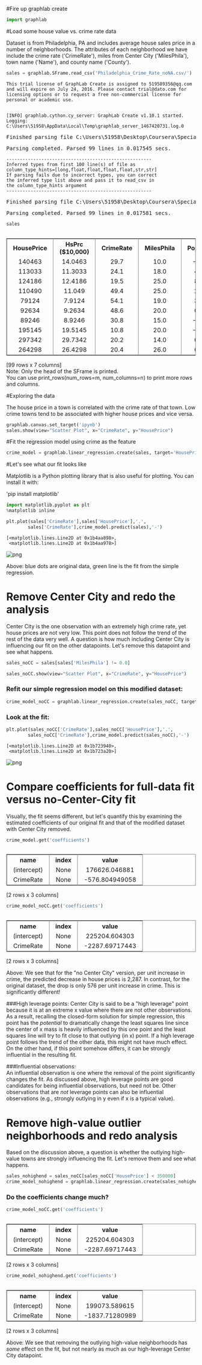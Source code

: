 
#Fire up graphlab create


```python
import graphlab
```

#Load some house value vs. crime rate data

Dataset is from Philadelphia, PA and includes average house sales price in a number of neighborhoods.  The attributes of each neighborhood we have include the crime rate ('CrimeRate'), miles from Center City ('MilesPhila'), town name ('Name'), and county name ('County').


```python
sales = graphlab.SFrame.read_csv('Philadelphia_Crime_Rate_noNA.csv/')
```

    This trial license of GraphLab Create is assigned to 519589356@qq.com and will expire on July 24, 2016. Please contact trial@dato.com for licensing options or to request a free non-commercial license for personal or academic use.
    

    [INFO] graphlab.cython.cy_server: GraphLab Create v1.10.1 started. Logging: C:\Users\51958\AppData\Local\Temp\graphlab_server_1467420731.log.0
    


<pre>Finished parsing file C:\Users\51958\Desktop\Coursera\Specialization_machine-learning_University of Washington\Course2_ml-regression\week1\Philadelphia_Crime_Rate_noNA.csv</pre>



<pre>Parsing completed. Parsed 99 lines in 0.017545 secs.</pre>


    ------------------------------------------------------
    Inferred types from first 100 line(s) of file as 
    column_type_hints=[long,float,float,float,float,str,str]
    If parsing fails due to incorrect types, you can correct
    the inferred type list above and pass it to read_csv in
    the column_type_hints argument
    ------------------------------------------------------
    


<pre>Finished parsing file C:\Users\51958\Desktop\Coursera\Specialization_machine-learning_University of Washington\Course2_ml-regression\week1\Philadelphia_Crime_Rate_noNA.csv</pre>



<pre>Parsing completed. Parsed 99 lines in 0.017581 secs.</pre>



```python
sales
```




<div style="max-height:1000px;max-width:1500px;overflow:auto;"><table frame="box" rules="cols">
    <tr>
        <th style="padding-left: 1em; padding-right: 1em; text-align: center">HousePrice</th>
        <th style="padding-left: 1em; padding-right: 1em; text-align: center">HsPrc ($10,000)</th>
        <th style="padding-left: 1em; padding-right: 1em; text-align: center">CrimeRate</th>
        <th style="padding-left: 1em; padding-right: 1em; text-align: center">MilesPhila</th>
        <th style="padding-left: 1em; padding-right: 1em; text-align: center">PopChg</th>
        <th style="padding-left: 1em; padding-right: 1em; text-align: center">Name</th>
        <th style="padding-left: 1em; padding-right: 1em; text-align: center">County</th>
    </tr>
    <tr>
        <td style="padding-left: 1em; padding-right: 1em; text-align: center; vertical-align: top">140463</td>
        <td style="padding-left: 1em; padding-right: 1em; text-align: center; vertical-align: top">14.0463</td>
        <td style="padding-left: 1em; padding-right: 1em; text-align: center; vertical-align: top">29.7</td>
        <td style="padding-left: 1em; padding-right: 1em; text-align: center; vertical-align: top">10.0</td>
        <td style="padding-left: 1em; padding-right: 1em; text-align: center; vertical-align: top">-1.0</td>
        <td style="padding-left: 1em; padding-right: 1em; text-align: center; vertical-align: top">Abington</td>
        <td style="padding-left: 1em; padding-right: 1em; text-align: center; vertical-align: top">Montgome</td>
    </tr>
    <tr>
        <td style="padding-left: 1em; padding-right: 1em; text-align: center; vertical-align: top">113033</td>
        <td style="padding-left: 1em; padding-right: 1em; text-align: center; vertical-align: top">11.3033</td>
        <td style="padding-left: 1em; padding-right: 1em; text-align: center; vertical-align: top">24.1</td>
        <td style="padding-left: 1em; padding-right: 1em; text-align: center; vertical-align: top">18.0</td>
        <td style="padding-left: 1em; padding-right: 1em; text-align: center; vertical-align: top">4.0</td>
        <td style="padding-left: 1em; padding-right: 1em; text-align: center; vertical-align: top">Ambler</td>
        <td style="padding-left: 1em; padding-right: 1em; text-align: center; vertical-align: top">Montgome</td>
    </tr>
    <tr>
        <td style="padding-left: 1em; padding-right: 1em; text-align: center; vertical-align: top">124186</td>
        <td style="padding-left: 1em; padding-right: 1em; text-align: center; vertical-align: top">12.4186</td>
        <td style="padding-left: 1em; padding-right: 1em; text-align: center; vertical-align: top">19.5</td>
        <td style="padding-left: 1em; padding-right: 1em; text-align: center; vertical-align: top">25.0</td>
        <td style="padding-left: 1em; padding-right: 1em; text-align: center; vertical-align: top">8.0</td>
        <td style="padding-left: 1em; padding-right: 1em; text-align: center; vertical-align: top">Aston</td>
        <td style="padding-left: 1em; padding-right: 1em; text-align: center; vertical-align: top">Delaware</td>
    </tr>
    <tr>
        <td style="padding-left: 1em; padding-right: 1em; text-align: center; vertical-align: top">110490</td>
        <td style="padding-left: 1em; padding-right: 1em; text-align: center; vertical-align: top">11.049</td>
        <td style="padding-left: 1em; padding-right: 1em; text-align: center; vertical-align: top">49.4</td>
        <td style="padding-left: 1em; padding-right: 1em; text-align: center; vertical-align: top">25.0</td>
        <td style="padding-left: 1em; padding-right: 1em; text-align: center; vertical-align: top">2.7</td>
        <td style="padding-left: 1em; padding-right: 1em; text-align: center; vertical-align: top">Bensalem</td>
        <td style="padding-left: 1em; padding-right: 1em; text-align: center; vertical-align: top">Bucks</td>
    </tr>
    <tr>
        <td style="padding-left: 1em; padding-right: 1em; text-align: center; vertical-align: top">79124</td>
        <td style="padding-left: 1em; padding-right: 1em; text-align: center; vertical-align: top">7.9124</td>
        <td style="padding-left: 1em; padding-right: 1em; text-align: center; vertical-align: top">54.1</td>
        <td style="padding-left: 1em; padding-right: 1em; text-align: center; vertical-align: top">19.0</td>
        <td style="padding-left: 1em; padding-right: 1em; text-align: center; vertical-align: top">3.9</td>
        <td style="padding-left: 1em; padding-right: 1em; text-align: center; vertical-align: top">Bristol B.</td>
        <td style="padding-left: 1em; padding-right: 1em; text-align: center; vertical-align: top">Bucks</td>
    </tr>
    <tr>
        <td style="padding-left: 1em; padding-right: 1em; text-align: center; vertical-align: top">92634</td>
        <td style="padding-left: 1em; padding-right: 1em; text-align: center; vertical-align: top">9.2634</td>
        <td style="padding-left: 1em; padding-right: 1em; text-align: center; vertical-align: top">48.6</td>
        <td style="padding-left: 1em; padding-right: 1em; text-align: center; vertical-align: top">20.0</td>
        <td style="padding-left: 1em; padding-right: 1em; text-align: center; vertical-align: top">0.6</td>
        <td style="padding-left: 1em; padding-right: 1em; text-align: center; vertical-align: top">Bristol T.</td>
        <td style="padding-left: 1em; padding-right: 1em; text-align: center; vertical-align: top">Bucks</td>
    </tr>
    <tr>
        <td style="padding-left: 1em; padding-right: 1em; text-align: center; vertical-align: top">89246</td>
        <td style="padding-left: 1em; padding-right: 1em; text-align: center; vertical-align: top">8.9246</td>
        <td style="padding-left: 1em; padding-right: 1em; text-align: center; vertical-align: top">30.8</td>
        <td style="padding-left: 1em; padding-right: 1em; text-align: center; vertical-align: top">15.0</td>
        <td style="padding-left: 1em; padding-right: 1em; text-align: center; vertical-align: top">-2.6</td>
        <td style="padding-left: 1em; padding-right: 1em; text-align: center; vertical-align: top">Brookhaven</td>
        <td style="padding-left: 1em; padding-right: 1em; text-align: center; vertical-align: top">Delaware</td>
    </tr>
    <tr>
        <td style="padding-left: 1em; padding-right: 1em; text-align: center; vertical-align: top">195145</td>
        <td style="padding-left: 1em; padding-right: 1em; text-align: center; vertical-align: top">19.5145</td>
        <td style="padding-left: 1em; padding-right: 1em; text-align: center; vertical-align: top">10.8</td>
        <td style="padding-left: 1em; padding-right: 1em; text-align: center; vertical-align: top">20.0</td>
        <td style="padding-left: 1em; padding-right: 1em; text-align: center; vertical-align: top">-3.5</td>
        <td style="padding-left: 1em; padding-right: 1em; text-align: center; vertical-align: top">Bryn Athyn</td>
        <td style="padding-left: 1em; padding-right: 1em; text-align: center; vertical-align: top">Montgome</td>
    </tr>
    <tr>
        <td style="padding-left: 1em; padding-right: 1em; text-align: center; vertical-align: top">297342</td>
        <td style="padding-left: 1em; padding-right: 1em; text-align: center; vertical-align: top">29.7342</td>
        <td style="padding-left: 1em; padding-right: 1em; text-align: center; vertical-align: top">20.2</td>
        <td style="padding-left: 1em; padding-right: 1em; text-align: center; vertical-align: top">14.0</td>
        <td style="padding-left: 1em; padding-right: 1em; text-align: center; vertical-align: top">0.6</td>
        <td style="padding-left: 1em; padding-right: 1em; text-align: center; vertical-align: top">Bryn Mawr</td>
        <td style="padding-left: 1em; padding-right: 1em; text-align: center; vertical-align: top">Montgome</td>
    </tr>
    <tr>
        <td style="padding-left: 1em; padding-right: 1em; text-align: center; vertical-align: top">264298</td>
        <td style="padding-left: 1em; padding-right: 1em; text-align: center; vertical-align: top">26.4298</td>
        <td style="padding-left: 1em; padding-right: 1em; text-align: center; vertical-align: top">20.4</td>
        <td style="padding-left: 1em; padding-right: 1em; text-align: center; vertical-align: top">26.0</td>
        <td style="padding-left: 1em; padding-right: 1em; text-align: center; vertical-align: top">6.0</td>
        <td style="padding-left: 1em; padding-right: 1em; text-align: center; vertical-align: top">Buckingham</td>
        <td style="padding-left: 1em; padding-right: 1em; text-align: center; vertical-align: top">Bucks</td>
    </tr>
</table>
[99 rows x 7 columns]<br/>Note: Only the head of the SFrame is printed.<br/>You can use print_rows(num_rows=m, num_columns=n) to print more rows and columns.
</div>



#Exploring the data 

The house price in a town is correlated with the crime rate of that town. Low crime towns tend to be associated with higher house prices and vice versa.


```python
graphlab.canvas.set_target('ipynb')
sales.show(view="Scatter Plot", x="CrimeRate", y="HousePrice")
```



#Fit the regression model using crime as the feature


```python
crime_model = graphlab.linear_regression.create(sales, target='HousePrice', features=['CrimeRate'],validation_set=None,verbose=False)
```

#Let's see what our fit looks like

Matplotlib is a Python plotting library that is also useful for plotting.  You can install it with:

'pip install matplotlib'


```python
import matplotlib.pyplot as plt
%matplotlib inline
```


```python
plt.plot(sales['CrimeRate'],sales['HousePrice'],'.',
        sales['CrimeRate'],crime_model.predict(sales),'-')
```




    [<matplotlib.lines.Line2D at 0x1b4aa898>,
     <matplotlib.lines.Line2D at 0x1b4aa978>]




![png](output_13_1.png)


Above: blue dots are original data, green line is the fit from the simple regression.

# Remove Center City and redo the analysis

Center City is the one observation with an extremely high crime rate, yet house prices are not very low.  This point does not follow the trend of the rest of the data very well.  A question is how much including Center City is influencing our fit on the other datapoints.  Let's remove this datapoint and see what happens.


```python
sales_noCC = sales[sales['MilesPhila'] != 0.0] 
```


```python
sales_noCC.show(view="Scatter Plot", x="CrimeRate", y="HousePrice")
```



### Refit our simple regression model on this modified dataset:


```python
crime_model_noCC = graphlab.linear_regression.create(sales_noCC, target='HousePrice', features=['CrimeRate'],validation_set=None, verbose=False)
```

### Look at the fit:


```python
plt.plot(sales_noCC['CrimeRate'],sales_noCC['HousePrice'],'.',
        sales_noCC['CrimeRate'],crime_model.predict(sales_noCC),'-')
```




    [<matplotlib.lines.Line2D at 0x1b723940>,
     <matplotlib.lines.Line2D at 0x1b723a20>]




![png](output_22_1.png)


# Compare coefficients for full-data fit versus no-Center-City fit

Visually, the fit seems different, but let's quantify this by examining the estimated coefficients of our original fit and that of the modified dataset with Center City removed.


```python
crime_model.get('coefficients')
```




<div style="max-height:1000px;max-width:1500px;overflow:auto;"><table frame="box" rules="cols">
    <tr>
        <th style="padding-left: 1em; padding-right: 1em; text-align: center">name</th>
        <th style="padding-left: 1em; padding-right: 1em; text-align: center">index</th>
        <th style="padding-left: 1em; padding-right: 1em; text-align: center">value</th>
    </tr>
    <tr>
        <td style="padding-left: 1em; padding-right: 1em; text-align: center; vertical-align: top">(intercept)</td>
        <td style="padding-left: 1em; padding-right: 1em; text-align: center; vertical-align: top">None</td>
        <td style="padding-left: 1em; padding-right: 1em; text-align: center; vertical-align: top">176626.046881</td>
    </tr>
    <tr>
        <td style="padding-left: 1em; padding-right: 1em; text-align: center; vertical-align: top">CrimeRate</td>
        <td style="padding-left: 1em; padding-right: 1em; text-align: center; vertical-align: top">None</td>
        <td style="padding-left: 1em; padding-right: 1em; text-align: center; vertical-align: top">-576.804949058</td>
    </tr>
</table>
[2 rows x 3 columns]<br/>
</div>




```python
crime_model_noCC.get('coefficients')
```




<div style="max-height:1000px;max-width:1500px;overflow:auto;"><table frame="box" rules="cols">
    <tr>
        <th style="padding-left: 1em; padding-right: 1em; text-align: center">name</th>
        <th style="padding-left: 1em; padding-right: 1em; text-align: center">index</th>
        <th style="padding-left: 1em; padding-right: 1em; text-align: center">value</th>
    </tr>
    <tr>
        <td style="padding-left: 1em; padding-right: 1em; text-align: center; vertical-align: top">(intercept)</td>
        <td style="padding-left: 1em; padding-right: 1em; text-align: center; vertical-align: top">None</td>
        <td style="padding-left: 1em; padding-right: 1em; text-align: center; vertical-align: top">225204.604303</td>
    </tr>
    <tr>
        <td style="padding-left: 1em; padding-right: 1em; text-align: center; vertical-align: top">CrimeRate</td>
        <td style="padding-left: 1em; padding-right: 1em; text-align: center; vertical-align: top">None</td>
        <td style="padding-left: 1em; padding-right: 1em; text-align: center; vertical-align: top">-2287.69717443</td>
    </tr>
</table>
[2 rows x 3 columns]<br/>
</div>



Above: We see that for the "no Center City" version, per unit increase in crime, the predicted decrease in house prices is 2,287.  In contrast, for the original dataset, the drop is only 576 per unit increase in crime.  This is significantly different!

###High leverage points: 
Center City is said to be a "high leverage" point because it is at an extreme x value where there are not other observations.  As a result, recalling the closed-form solution for simple regression, this point has the *potential* to dramatically change the least squares line since the center of x mass is heavily influenced by this one point and the least squares line will try to fit close to that outlying (in x) point.  If a high leverage point follows the trend of the other data, this might not have much effect.  On the other hand, if this point somehow differs, it can be strongly influential in the resulting fit.

###Influential observations:  
An influential observation is one where the removal of the point significantly changes the fit.  As discussed above, high leverage points are good candidates for being influential observations, but need not be.  Other observations that are *not* leverage points can also be influential observations (e.g., strongly outlying in y even if x is a typical value).

# Remove high-value outlier neighborhoods and redo analysis

Based on the discussion above, a question is whether the outlying high-value towns are strongly influencing the fit.  Let's remove them and see what happens.


```python
sales_nohighend = sales_noCC[sales_noCC['HousePrice'] < 350000] 
crime_model_nohighend = graphlab.linear_regression.create(sales_nohighend, target='HousePrice', features=['CrimeRate'],validation_set=None, verbose=False)
```

### Do the coefficients change much?


```python
crime_model_noCC.get('coefficients')
```




<div style="max-height:1000px;max-width:1500px;overflow:auto;"><table frame="box" rules="cols">
    <tr>
        <th style="padding-left: 1em; padding-right: 1em; text-align: center">name</th>
        <th style="padding-left: 1em; padding-right: 1em; text-align: center">index</th>
        <th style="padding-left: 1em; padding-right: 1em; text-align: center">value</th>
    </tr>
    <tr>
        <td style="padding-left: 1em; padding-right: 1em; text-align: center; vertical-align: top">(intercept)</td>
        <td style="padding-left: 1em; padding-right: 1em; text-align: center; vertical-align: top">None</td>
        <td style="padding-left: 1em; padding-right: 1em; text-align: center; vertical-align: top">225204.604303</td>
    </tr>
    <tr>
        <td style="padding-left: 1em; padding-right: 1em; text-align: center; vertical-align: top">CrimeRate</td>
        <td style="padding-left: 1em; padding-right: 1em; text-align: center; vertical-align: top">None</td>
        <td style="padding-left: 1em; padding-right: 1em; text-align: center; vertical-align: top">-2287.69717443</td>
    </tr>
</table>
[2 rows x 3 columns]<br/>
</div>




```python
crime_model_nohighend.get('coefficients')
```




<div style="max-height:1000px;max-width:1500px;overflow:auto;"><table frame="box" rules="cols">
    <tr>
        <th style="padding-left: 1em; padding-right: 1em; text-align: center">name</th>
        <th style="padding-left: 1em; padding-right: 1em; text-align: center">index</th>
        <th style="padding-left: 1em; padding-right: 1em; text-align: center">value</th>
    </tr>
    <tr>
        <td style="padding-left: 1em; padding-right: 1em; text-align: center; vertical-align: top">(intercept)</td>
        <td style="padding-left: 1em; padding-right: 1em; text-align: center; vertical-align: top">None</td>
        <td style="padding-left: 1em; padding-right: 1em; text-align: center; vertical-align: top">199073.589615</td>
    </tr>
    <tr>
        <td style="padding-left: 1em; padding-right: 1em; text-align: center; vertical-align: top">CrimeRate</td>
        <td style="padding-left: 1em; padding-right: 1em; text-align: center; vertical-align: top">None</td>
        <td style="padding-left: 1em; padding-right: 1em; text-align: center; vertical-align: top">-1837.71280989</td>
    </tr>
</table>
[2 rows x 3 columns]<br/>
</div>



Above: We see that removing the outlying high-value neighborhoods has *some* effect on the fit, but not nearly as much as our high-leverage Center City datapoint.


```python

```

